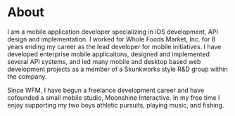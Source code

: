 About
================================================================================
I am  a mobile application developer specializing in iOS development, API design
and implementation. I worked for Whole Foods Market, Inc. for 8 years ending my
career as the lead developer for mobile initiatives. I have developed 
enterprise mobile applicaitons, designed and implemented several API systems, 
and led many mobile and desktop based web development projects as a member of 
a Skunkworks style R&D group within the company. 

Since WFM, I have begun a freelance development career and have cofounded a 
small mobile studio, Moonshine Interactive. In my free time I enjoy supporting
my two boys athletic pursuits, playing music, and fishing.
